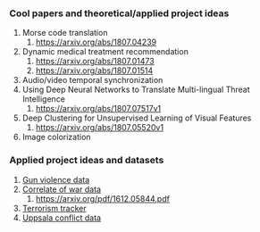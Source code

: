 ### Cool papers and theoretical/applied project ideas
1. Morse code translation
    1. https://arxiv.org/abs/1807.04239
2. Dynamic medical treatment recommendation
    1. https://arxiv.org/abs/1807.01473
    2. https://arxiv.org/abs/1807.01514
3. Audio/video temporal synchronization
4. Using Deep Neural Networks to Translate Multi-lingual Threat Intelligence
    1. https://arxiv.org/abs/1807.07517v1
5. Deep Clustering for Unsupervised Learning of Visual Features
    1. https://arxiv.org/abs/1807.05520v1
6. Image colorization

### Applied project ideas and datasets
1. [Gun violence data](https://github.com/jamesqo/gun-violence-data)
2. [Correlate of war data](http://www.correlatesofwar.org/data-sets)
    1. https://arxiv.org/pdf/1612.05844.pdf
3. [Terrorism tracker](https://www.trackingterrorism.org/)
4. [Uppsala conflict data](http://ucdp.uu.se/)
